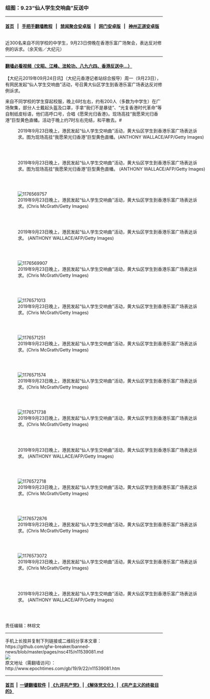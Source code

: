 ### 组图：9.23“仙人学生交响曲”反送中
------------------------

#### [首页](https://github.com/gfw-breaker/banned-news/blob/master/README.md) &nbsp;&nbsp;|&nbsp;&nbsp; [手把手翻墙教程](https://github.com/gfw-breaker/guides/wiki) &nbsp;&nbsp;|&nbsp;&nbsp; [禁闻聚合安卓版](https://github.com/gfw-breaker/bn-android) &nbsp;&nbsp;|&nbsp;&nbsp; [网门安卓版](https://github.com/oGate2/oGate) &nbsp;&nbsp;|&nbsp;&nbsp; [神州正道安卓版](https://github.com/SzzdOgate/update) 



<div><img alt="" class="aligncenter wp-post-image" src="http://i.epochtimes.com/assets/uploads/2019/09/1909232059531538-600x400.jpg"/>
<div class="red16 caption">
 <p>
  近300名来自不同学校的中学生，9月23日傍晚在香港乐富广场聚会，表达反对修例的诉求。（余天佑／大纪元）
 </p>
</div>
</div><hr/>

#### [翻墙必看视频（文昭、江峰、法轮功、八九六四、香港反送中...）](https://github.com/gfw-breaker/banned-news/blob/master/pages/links.md)

<div><p>
 【大纪元2019年09月24日讯】（大纪元香港记者站综合报导）周一（9月23日），有网民发起“仙人学生交响曲”活动，号召黄大仙区学生到香港乐富广场表达反对修例诉求。
</p>
<p>
 来自不同学校的学生穿起校服，晚上6时左右，约有200人（多数为中学生）在广场聚集，部分人士戴起头盔及口罩，手拿“我们不是暴徒”、“光复香港时代革命”等自制纸皮标语，他们高呼口号，合唱《愿荣光归香港》。现场高挂“我愿荣光归香港”巨型黄色直幡。活动于晚上约7时左右完结，和平散去。#
</p>
<p>
 <center>
 </center>
</p>
<figure class="wp-caption aligncenter" id="attachment_11542611" style="width: 600px">
 <ok href="http://i.epochtimes.com/assets/uploads/2019/09/GettyImages-1170379954.jpg">
  <img alt="" class="wp-image-11542611 size-large" src="http://i.epochtimes.com/assets/uploads/2019/09/GettyImages-1170379954-600x400.jpg"/>
 </ok>
 <br/><figcaption class="wp-caption-text">
  2019年9月23日晚上，港民发起“仙人学生交响曲”活动，黄大仙区学生到香港乐富广场表达诉求。图为现场高挂“我愿荣光归香港”巨型黄色直幡。(ANTHONY WALLACE/AFP/Getty Images)
 </figcaption><br/>
</figure><br/>
<figure class="wp-caption aligncenter" id="attachment_11542605" style="width: 600px">
 <ok href="http://i.epochtimes.com/assets/uploads/2019/09/GettyImages-1170379899.jpg">
  <img alt="" class="wp-image-11542605 size-large" src="http://i.epochtimes.com/assets/uploads/2019/09/GettyImages-1170379899-600x400.jpg"/>
 </ok>
 <br/><figcaption class="wp-caption-text">
  2019年9月23日晚上，港民发起“仙人学生交响曲”活动，黄大仙区学生到香港乐富广场表达诉求。图为现场高挂“我愿荣光归香港”巨型黄色直幡。 (ANTHONY WALLACE/AFP/Getty Images)
 </figcaption><br/>
</figure><br/>
<figure class="wp-caption aligncenter" id="attachment_11542621" style="width: 600px">
 <ok href="http://i.epochtimes.com/assets/uploads/2019/09/1909231035471758.jpg">
  <img alt="1176569757" class="size-large wp-image-11542621" src="http://i.epochtimes.com/assets/uploads/2019/09/1909231035471758-600x400.jpg" title="1176569757"/>
 </ok>
 <br/><figcaption class="wp-caption-text">
  2019年9月23日晚上，港民发起“仙人学生交响曲”活动，黄大仙区学生到香港乐富广场表达诉求。(Chris McGrath/Getty Images)
 </figcaption><br/>
</figure><br/>
<figure class="wp-caption aligncenter" id="attachment_11542610" style="width: 600px">
 <ok href="http://i.epochtimes.com/assets/uploads/2019/09/GettyImages-1170379944.jpg">
  <img alt="" class="wp-image-11542610 size-large" src="http://i.epochtimes.com/assets/uploads/2019/09/GettyImages-1170379944-600x400.jpg"/>
 </ok>
 <br/><figcaption class="wp-caption-text">
  2019年9月23日晚上，港民发起“仙人学生交响曲”活动，黄大仙区学生到香港乐富广场表达诉求。 (ANTHONY WALLACE/AFP/Getty Images)
 </figcaption><br/>
</figure><br/>
<figure class="wp-caption aligncenter" id="attachment_11542623" style="width: 600px">
 <ok href="http://i.epochtimes.com/assets/uploads/2019/09/1909231035581758.jpg">
  <img alt="1176569907" class="size-large wp-image-11542623" src="http://i.epochtimes.com/assets/uploads/2019/09/1909231035581758-600x400.jpg" title="1176569907"/>
 </ok>
 <br/><figcaption class="wp-caption-text">
  2019年9月23日晚上，港民发起“仙人学生交响曲”活动，黄大仙区学生到香港乐富广场表达诉求。(Chris McGrath/Getty Images)
 </figcaption><br/>
</figure><br/>
<figure class="wp-caption aligncenter" id="attachment_11542624" style="width: 600px">
 <ok href="http://i.epochtimes.com/assets/uploads/2019/09/1909231036131758.jpg">
  <img alt="1176571013" class="size-large wp-image-11542624" src="http://i.epochtimes.com/assets/uploads/2019/09/1909231036131758-600x400.jpg" title="1176571013"/>
 </ok>
 <br/><figcaption class="wp-caption-text">
  2019年9月23日晚上，港民发起“仙人学生交响曲”活动，黄大仙区学生到香港乐富广场表达诉求。(Chris McGrath/Getty Images)
 </figcaption><br/>
</figure><br/>
<figure class="wp-caption aligncenter" id="attachment_11542629" style="width: 600px">
 <ok href="http://i.epochtimes.com/assets/uploads/2019/09/1909231036241758.jpg">
  <img alt="1176571251" class="size-large wp-image-11542629" src="http://i.epochtimes.com/assets/uploads/2019/09/1909231036241758-600x400.jpg" title="1176571251"/>
 </ok>
 <br/><figcaption class="wp-caption-text">
  2019年9月23日晚上，港民发起“仙人学生交响曲”活动，黄大仙区学生到香港乐富广场表达诉求。(Chris McGrath/Getty Images)
 </figcaption><br/>
</figure><br/>
<figure class="wp-caption aligncenter" id="attachment_11542631" style="width: 600px">
 <ok href="http://i.epochtimes.com/assets/uploads/2019/09/1909231036451758.jpg">
  <img alt="1176571574" class="size-large wp-image-11542631" src="http://i.epochtimes.com/assets/uploads/2019/09/1909231036451758-600x400.jpg" title="1176571574"/>
 </ok>
 <br/><figcaption class="wp-caption-text">
  2019年9月23日晚上，港民发起“仙人学生交响曲”活动，黄大仙区学生到香港乐富广场表达诉求。(Chris McGrath/Getty Images)
 </figcaption><br/>
</figure><br/>
<figure class="wp-caption aligncenter" id="attachment_11542632" style="width: 600px">
 <ok href="http://i.epochtimes.com/assets/uploads/2019/09/1909231036561758.jpg">
  <img alt="1176571738" class="size-large wp-image-11542632" src="http://i.epochtimes.com/assets/uploads/2019/09/1909231036561758-600x400.jpg" title="1176571738"/>
 </ok>
 <br/><figcaption class="wp-caption-text">
  2019年9月23日晚上，港民发起“仙人学生交响曲”活动，黄大仙区学生到香港乐富广场表达诉求。(Chris McGrath/Getty Images)
 </figcaption><br/>
</figure><br/>
<figure class="wp-caption aligncenter" id="attachment_11542609" style="width: 600px">
 <ok href="http://i.epochtimes.com/assets/uploads/2019/09/GettyImages-1170379940.jpg">
  <img alt="" class="wp-image-11542609 size-large" src="http://i.epochtimes.com/assets/uploads/2019/09/GettyImages-1170379940-600x400.jpg"/>
 </ok>
 <br/><figcaption class="wp-caption-text">
  2019年9月23日晚上，港民发起“仙人学生交响曲”活动，黄大仙区学生到香港乐富广场表达诉求。 (ANTHONY WALLACE/AFP/Getty Images)
 </figcaption><br/>
</figure><br/>
<figure class="wp-caption aligncenter" id="attachment_11542634" style="width: 600px">
 <ok href="http://i.epochtimes.com/assets/uploads/2019/09/1909231037271758.jpg">
  <img alt="1176572718" class="size-large wp-image-11542634" src="http://i.epochtimes.com/assets/uploads/2019/09/1909231037271758-600x400.jpg" title="1176572718"/>
 </ok>
 <br/><figcaption class="wp-caption-text">
  2019年9月23日晚上，港民发起“仙人学生交响曲”活动，黄大仙区学生到香港乐富广场表达诉求。(Chris McGrath/Getty Images)
 </figcaption><br/>
</figure><br/>
<figure class="wp-caption aligncenter" id="attachment_11542635" style="width: 600px">
 <ok href="http://i.epochtimes.com/assets/uploads/2019/09/1909231037361758.jpg">
  <img alt="1176572876" class="size-large wp-image-11542635" src="http://i.epochtimes.com/assets/uploads/2019/09/1909231037361758-600x400.jpg" title="1176572876"/>
 </ok>
 <br/><figcaption class="wp-caption-text">
  2019年9月23日晚上，港民发起“仙人学生交响曲”活动，黄大仙区学生到香港乐富广场表达诉求。(Chris McGrath/Getty Images)
 </figcaption><br/>
</figure><br/>
<figure class="wp-caption aligncenter" id="attachment_11542638" style="width: 600px">
 <ok href="http://i.epochtimes.com/assets/uploads/2019/09/1909231037461758.jpg">
  <img alt="1176573072" class="size-large wp-image-11542638" src="http://i.epochtimes.com/assets/uploads/2019/09/1909231037461758-600x400.jpg" title="1176573072"/>
 </ok>
 <br/><figcaption class="wp-caption-text">
  2019年9月23日晚上，港民发起“仙人学生交响曲”活动，黄大仙区学生到香港乐富广场表达诉求。(Chris McGrath/Getty Images)
 </figcaption><br/>
</figure><br/>
<figure class="wp-caption aligncenter" id="attachment_11542607" style="width: 600px">
 <ok href="http://i.epochtimes.com/assets/uploads/2019/09/GettyImages-1170379933.jpg">
  <img alt="" class="wp-image-11542607 size-large" src="http://i.epochtimes.com/assets/uploads/2019/09/GettyImages-1170379933-600x400.jpg"/>
 </ok>
 <br/><figcaption class="wp-caption-text">
  2019年9月23日晚上，港民发起“仙人学生交响曲”活动，黄大仙区学生到香港乐富广场表达诉求。 (ANTHONY WALLACE/AFP/Getty Images)
 </figcaption><br/>
</figure><br/>
<p>
 责任编辑：林琮文
</p>
</div>
<hr/>
手机上长按并复制下列链接或二维码分享本文章：<br/>
https://github.com/gfw-breaker/banned-news/blob/master/pages/nsc415/n11539081.md <br/>
<a href='https://github.com/gfw-breaker/banned-news/blob/master/pages/nsc415/n11539081.md'><img src='https://github.com/gfw-breaker/banned-news/blob/master/pages/nsc415/n11539081.md.png'/></a> <br/>
原文地址（需翻墙访问）：http://www.epochtimes.com/gb/19/9/22/n11539081.htm


------------------------
#### [首页](https://github.com/gfw-breaker/banned-news/blob/master/README.md) &nbsp;|&nbsp; [一键翻墙软件](https://github.com/gfw-breaker/nogfw/blob/master/README.md) &nbsp;| [《九评共产党》](https://github.com/gfw-breaker/9ping.md/blob/master/README.md#九评之一评共产党是什么) | [《解体党文化》](https://github.com/gfw-breaker/jtdwh.md/blob/master/README.md) | [《共产主义的终极目的》](https://github.com/gfw-breaker/gczydzjmd.md/blob/master/README.md)


<img src='http://gfw-breaker.win/banned-news/pages/nsc415/n11539081.md' width='0px' height='0px'/>